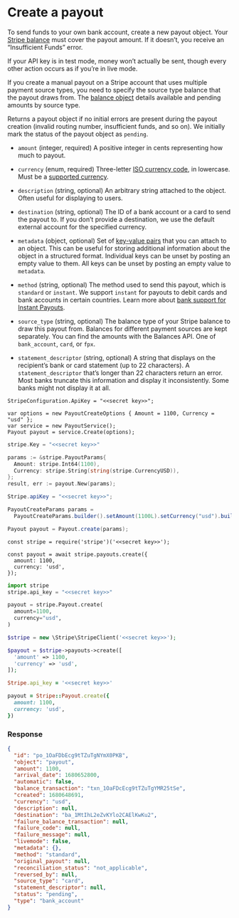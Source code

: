 # Create a payout

To send funds to your own bank account, create a new payout object. Your [Stripe balance](#balance) must cover the payout amount. If it doesn’t, you receive an “Insufficient Funds” error.

If your API key is in test mode, money won’t actually be sent, though every other action occurs as if you’re in live mode.

If you create a manual payout on a Stripe account that uses multiple payment source types, you need to specify the source type balance that the payout draws from. The [balance object](#balance_object) details available and pending amounts by source type.

Returns a payout object if no initial errors are present during the payout creation (invalid routing number, insufficient funds, and so on). We initially mark the status of the payout object as `pending`.

- `amount` (integer, required)
  A positive integer in cents representing how much to payout.

- `currency` (enum, required)
  Three-letter [ISO currency code](https://www.iso.org/iso-4217-currency-codes.html), in lowercase. Must be a [supported currency](https://stripe.com/docs/currencies).

- `description` (string, optional)
  An arbitrary string attached to the object. Often useful for displaying to users.

- `destination` (string, optional)
  The ID of a bank account or a card to send the payout to. If you don’t provide a destination, we use the default external account for the specified currency.

- `metadata` (object, optional)
  Set of [key-value pairs](https://docs.stripe.com/docs/api/metadata.md) that you can attach to an object. This can be useful for storing additional information about the object in a structured format. Individual keys can be unset by posting an empty value to them. All keys can be unset by posting an empty value to `metadata`.

- `method` (string, optional)
  The method used to send this payout, which is `standard` or `instant`. We support `instant` for payouts to debit cards and bank accounts in certain countries. Learn more about [bank support for Instant Payouts](https://stripe.com/docs/payouts/instant-payouts-banks).

- `source_type` (string, optional)
  The balance type of your Stripe balance to draw this payout from. Balances for different payment sources are kept separately. You can find the amounts with the Balances API. One of `bank_account`, `card`, or `fpx`.

- `statement_descriptor` (string, optional)
  A string that displays on the recipient’s bank or card statement (up to 22 characters). A `statement_descriptor` that’s longer than 22 characters return an error. Most banks truncate this information and display it inconsistently. Some banks might not display it at all.

```dotnet
StripeConfiguration.ApiKey = "<<secret key>>";

var options = new PayoutCreateOptions { Amount = 1100, Currency = "usd" };
var service = new PayoutService();
Payout payout = service.Create(options);
```

```go
stripe.Key = "<<secret key>>"

params := &stripe.PayoutParams{
  Amount: stripe.Int64(1100),
  Currency: stripe.String(string(stripe.CurrencyUSD)),
};
result, err := payout.New(params);
```

```java
Stripe.apiKey = "<<secret key>>";

PayoutCreateParams params =
  PayoutCreateParams.builder().setAmount(1100L).setCurrency("usd").build();

Payout payout = Payout.create(params);
```

```node
const stripe = require('stripe')('<<secret key>>');

const payout = await stripe.payouts.create({
  amount: 1100,
  currency: 'usd',
});
```

```python
import stripe
stripe.api_key = "<<secret key>>"

payout = stripe.Payout.create(
  amount=1100,
  currency="usd",
)
```

```php
$stripe = new \Stripe\StripeClient('<<secret key>>');

$payout = $stripe->payouts->create([
  'amount' => 1100,
  'currency' => 'usd',
]);
```

```ruby
Stripe.api_key = '<<secret key>>'

payout = Stripe::Payout.create({
  amount: 1100,
  currency: 'usd',
})
```

### Response

```json
{
  "id": "po_1OaFDbEcg9tTZuTgNYmX0PKB",
  "object": "payout",
  "amount": 1100,
  "arrival_date": 1680652800,
  "automatic": false,
  "balance_transaction": "txn_1OaFDcEcg9tTZuTgYMR25tSe",
  "created": 1680648691,
  "currency": "usd",
  "description": null,
  "destination": "ba_1MtIhL2eZvKYlo2CAElKwKu2",
  "failure_balance_transaction": null,
  "failure_code": null,
  "failure_message": null,
  "livemode": false,
  "metadata": {},
  "method": "standard",
  "original_payout": null,
  "reconciliation_status": "not_applicable",
  "reversed_by": null,
  "source_type": "card",
  "statement_descriptor": null,
  "status": "pending",
  "type": "bank_account"
}
```